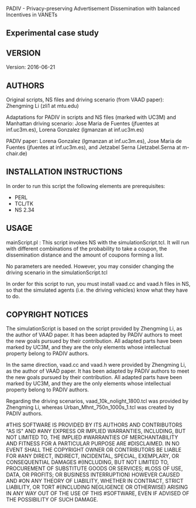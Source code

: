 PADIV - Privacy-preserving Advertisement
Dissemination with balanced Incentives in VANETs

Experimental case study
--------------------------

VERSION
--------

Version: 2016-06-21


AUTHORS
---------
Original scripts, NS files and driving scenario (from VAAD paper): Zhengming Li (zli1 at mtu.edu)

Adaptations for PADIV in scripts and NS files (marked with UC3M) and Manhattan driving scenario: Jose Maria de Fuentes (jfuentes at inf.uc3m.es), Lorena Gonzalez (lgmanzan at inf.uc3m.es)

PADIV paper: Lorena Gonzalez (lgmanzan at inf.uc3m.es), Jose Maria de Fuentes (jfuentes at inf.uc3m.es), and Jetzabel Serna (Jetzabel.Serna at m-chair.de)

INSTALLATION INSTRUCTIONS
---------------------------

In order to run this script the following elements are prerequisites:
* PERL
* TCL/TK
* NS 2.34 

USAGE
------

mainScript.pl : This script invokes NS with the simulationScript.tcl. It will run with different combinations of the probability to take a coupon, the dissemination distance and the amount of coupons forming a list. 

No parameters are needed. However, you may consider changing the driving scenario in the simulationScript.tcl

In order for this script to run, you must install vaad.cc and vaad.h files in NS, so that the simulated agents (i.e. the driving vehicles) know what they have to do.

COPYRIGHT NOTICES
---------------------
The simulationScript is based on the script provided by Zhengming Li, as the author of VAAD paper. It has been adapted by PADIV authors to meet the new goals pursued by their contribution. All adapted parts have been marked by UC3M, and they are the only elements whose intellectual property belong to PADIV authors.

In the same direction, vaad.cc and vaad.h were provided by Zhengming Li, as the author of VAAD paper. It has been adapted by PADIV authors to meet the new goals pursued by their contribution. All adapted parts have been marked by UC3M, and they are the only elements whose intellectual property belong to PADIV authors. 

Regarding the driving scenarios, vaad_10k_nolight_1800.tcl was provided by Zhengming Li, whereas Urban_Mhnt_750n_1000s_1.tcl was created by PADIV authors.

#THIS SOFTWARE IS PROVIDED BY ITS AUTHORS AND CONTRIBUTORS "AS IS" AND
#ANY EXPRESS OR IMPLIED WARRANTIES, INCLUDING, BUT NOT LIMITED TO, THE IMPLIED
#WARRANTIES OF MERCHANTABILITY AND FITNESS FOR A PARTICULAR PURPOSE ARE
#DISCLAIMED. IN NO EVENT SHALL THE COPYRIGHT OWNER OR CONTRIBUTORS BE LIABLE FOR
#ANY DIRECT, INDIRECT, INCIDENTAL, SPECIAL, EXEMPLARY, OR CONSEQUENTIAL DAMAGES
#(INCLUDING, BUT NOT LIMITED TO, PROCUREMENT OF SUBSTITUTE GOODS OR SERVICES;
#LOSS OF USE, DATA, OR PROFITS; OR BUSINESS INTERRUPTION) HOWEVER CAUSED AND
#ON ANY THEORY OF LIABILITY, WHETHER IN CONTRACT, STRICT LIABILITY, OR TORT
#(INCLUDING NEGLIGENCE OR OTHERWISE) ARISING IN ANY WAY OUT OF THE USE OF THIS
#SOFTWARE, EVEN IF ADVISED OF THE POSSIBILITY OF SUCH DAMAGE.

